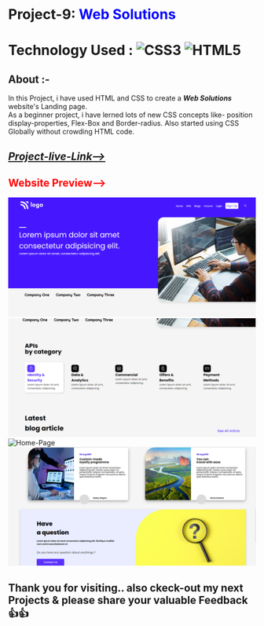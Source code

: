 # Project-9: <span style="color:blue"> **Web Solutions**</span>
# Technology Used : ![CSS3](https://img.shields.io/badge/css3-%231572B6.svg?style=for-the-badge&logo=css3&logoColor=white) ![HTML5](https://img.shields.io/badge/html5-%23E34F26.svg?style=for-the-badge&logo=html5&logoColor=white)

##  **About** :- 
In this Project, i have used HTML and CSS to create a ***Web Solutions*** website's Landing page.  
As a beginner project, i have lerned lots of new CSS  concepts like- position display-properties, Flex-Box and Border-radius. Also started using CSS Globally without crowding HTML code. 

## [***Project-live-Link-->***]() 

## <span style="color:red"> **Website Preview-->**</span>
![Home-Page](./images/Thumbnail-1.png)
![Home-Page](./images/Thumbnail-2.png)
![Home-Page](./images/Thumbnail-3.png)
![Home-Page](./images/Thumbnail-4.png)

## Thank you for visiting.. also ckeck-out my next Projects & please share your valuable Feedback 👍👍    
